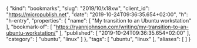 {
  "kind": "bookmarks",
  "slug": "2019/10/x18xw",
  "client_id": "https://micropublish.net",
  "date": "2019-10-24T09:36:35.654+02:00",
  "h": "h-entry",
  "properties": {
    "name": [
      "My transition to an Ubuntu workstation"
    ],
    "bookmark-of": [
      "https://ryannjohnson.com/writing/my-transition-to-an-ubuntu-workstation/"
    ],
    "published": [
      "2019-10-24T09:36:35.654+02:00"
    ],
    "category": [
      "ubuntu",
      "linux"
    ]
  },
  "tags": [
    "ubuntu",
    "linux"
  ],
  "aliases": [
  ]
}
